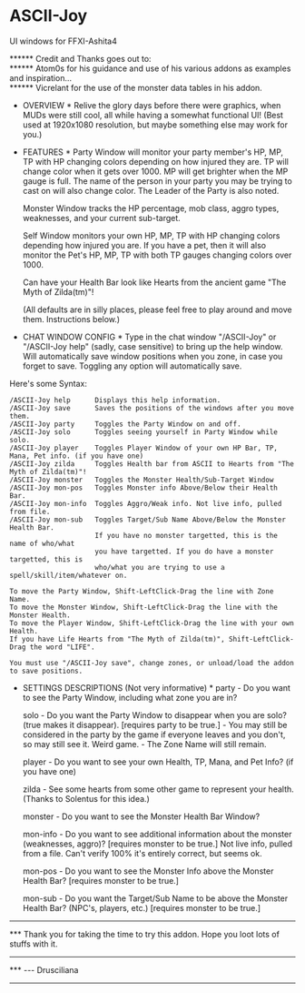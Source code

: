 # ASCII-Joy
UI windows for FFXI-Ashita4

****** Credit and Thanks goes out to:  
******  Atom0s for his guidance and use of his various addons as examples and inspiration...  
******  Vicrelant for the use of the monster data tables in his addon.

* OVERVIEW *
    Relive the glory days before there were graphics, when MUDs were still cool, all while having a somewhat functional UI!
	(Best used at 1920x1080 resolution, but maybe something else may work for you.)

* FEATURES *
    Party Window will monitor your party member's HP, MP, TP with HP changing colors depending on how injured they are.
	TP will change color when it gets over 1000. MP will get brighter when the MP gauge is full. The name of the person
	in your party you may be trying to cast on will also change color. The Leader of the Party is also noted.

    Monster Window tracks the HP percentage, mob class, aggro types, weaknesses, and your current sub-target.

    Self Window monitors your own HP, MP, TP with HP changing colors depending how injured you are. If you have a pet, then
	it will also monitor the Pet's HP, MP, TP with both TP gauges changing colors over 1000.

    Can have your Health Bar look like Hearts from the ancient game "The Myth of Zilda(tm)"!

    (All defaults are in silly places, please feel free to play around and move them. Instructions below.)

* CHAT WINDOW CONFIG *
    Type in the chat window "/ASCII-Joy" or "/ASCII-Joy help" (sadly, case sensitive) to bring up the help window.
	Will automatically save window positions when you zone, in case you forget to save.	
	Toggling any option will automatically save.

Here's some Syntax:

  	/ASCII-Joy help      Displays this help information.
  	/ASCII-Joy save      Saves the positions of the windows after you move them.
 	/ASCII-Joy party     Toggles the Party Window on and off.
	/ASCII-Joy solo      Toggles seeing yourself in Party Window while solo.
	/ASCII-Joy player    Toggles Player Window of your own HP Bar, TP, Mana, Pet info. (if you have one)
	/ASCII-Joy zilda     Toggles Health bar from ASCII to Hearts from "The Myth of Zilda(tm)"!
	/ASCII-Joy monster   Toggles the Monster Health/Sub-Target Window
	/ASCII-Joy mon-pos   Toggles Monster info Above/Below their Health Bar.
	/ASCII-Joy mon-info  Toggles Aggro/Weak info. Not live info, pulled from file.
	/ASCII-Joy mon-sub   Toggles Target/Sub Name Above/Below the Monster Health Bar.
	                     If you have no monster targetted, this is the name of who/what
	                     you have targetted. If you do have a monster targetted, this is
	                     who/what you are trying to use a spell/skill/item/whatever on.
	
	To move the Party Window, Shift-LeftClick-Drag the line with Zone Name.
	To move the Monster Window, Shift-LeftClick-Drag the line with the Monster Health.
	To move the Player Window, Shift-LeftClick-Drag the line with your own Health.
	If you have Life Hearts from "The Myth of Zilda(tm)", Shift-LeftClick-Drag the word "LIFE".

	You must use "/ASCII-Joy save", change zones, or unload/load the addon to save positions.


* SETTINGS DESCRIPTIONS (Not very informative) *
    party - Do you want to see the Party Window, including what zone you are in?

    solo - Do you want the Party Window to disappear when you are solo? (true makes it disappear). [requires party to be true.]
		- You may still be considered in the party by the game if everyone leaves and you don't, so may still see it. Weird game.
		- The Zone Name will still remain.

    player - Do you want to see your own Health, TP, Mana, and Pet Info? (if you have one)

    zilda - See some hearts from some other game to represent your health. (Thanks to Solentus for this idea.)

    monster - Do you want to see the Monster Health Bar Window?

    mon-info - Do you want to see additional information about the monster (weaknesses, aggro)? [requires monster to be true.]
 	Not live info, pulled from a file. Can't verify 100% it's entirely correct, but seems ok. 
 
    mon-pos - Do you want to see the Monster Info above the Monster Health Bar?  [requires monster to be true.]

    mon-sub - Do you want the Target/Sub Name to be above the Monster Health Bar? (NPC's, players, etc.) [requires monster to be true.]
  
***
*** Thank you for taking the time to try this addon. Hope you loot lots of stuffs with it.
***
*** --- Drusciliana
***   

